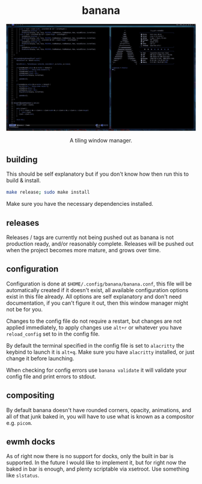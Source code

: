 <div align="center">

# banana

![banana](.github/banana.png)

A tiling window manager.

</div>

## building

This should be self explanatory but if you don't know how then run this to build & install.

```bash
make release; sudo make install
```

Make sure you have the necessary dependencies installed.

## releases

Releases / tags are currently not being pushed out as banana is not production ready, and/or
reasonably complete. Releases will be pushed out when the project becomes more mature, and
grows over time.

## configuration

Configuration is done at `$HOME/.config/banana/banana.conf`, this file will be automatically
created if it doesn't exist, all available configuration options exist in this file already.
All options are self explanatory and don't need documentation, if you can't figure it out,
then this window manager might not be for you.

Changes to the config file do not require a restart, but changes are not applied immediately,
to apply changes use `alt+r` or whatever you have `reload_config` set to in the config
file.

By default the terminal specified in the config file is set to `alacritty` the keybind to
launch it is `alt+q`. Make sure you have `alacritty` installed, or just change it before
launching.

When checking for config errors use `banana validate` it will validate your config file and
print errors to stdout.

## compositing

By default banana doesn't have rounded corners, opacity, animations, and all of that junk
baked in, you will have to use what is known as a compositor e.g. `picom`.

## ewmh docks

As of right now there is no support for docks, only the built in bar is supported. In the
future I would like to implement it, but for right now the baked in bar is enough, and plenty
scriptable via xsetroot. Use something like `slstatus`.
